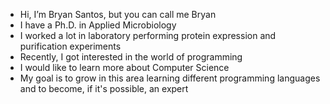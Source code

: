 - Hi, I’m Bryan Santos, but you can call me Bryan
- I have a Ph.D. in Applied Microbiology
- I worked a lot in laboratory performing protein expression and purification experiments
- Recently, I got interested in the world of programming
- I would like to learn more about Computer Science
- My goal is to grow in this area learning different programming languages and to become, if it's possible, an expert

<!---
b2y4nS/b2y4nS is a ✨ special ✨ repository because its `README.md` (this file) appears on your GitHub profile.
You can click the Preview link to take a look at your changes.
--->
